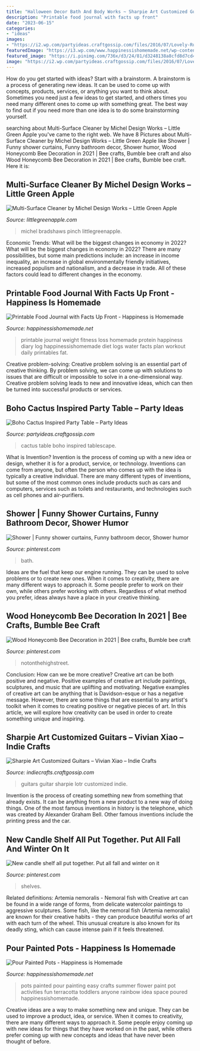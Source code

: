 ```yaml
---
title: "Halloween Decor Bath And Body Works ~ Sharpie Art Customized Guitars – Vivian Xiao – Indie Crafts"
description: "Printable food journal with facts up front"
date: "2023-06-15"
categories:
- "ideas"
images:
- "https://i2.wp.com/partyideas.craftgossip.com/files/2016/07/Lovely-Rustic-Cactus-Tablescape.jpg?fit=600%2C829&amp;ssl=1"
featuredImage: "https://i3.wp.com/www.happinessishomemade.net/wp-content/uploads/2014/03/Free-Printable-Food-Journal.jpg"
featured_image: "https://i.pinimg.com/736x/d3/24/81/d3248138a8cfd8d7cd4ec84cf494aa9c.jpg"
image: "https://i2.wp.com/partyideas.craftgossip.com/files/2016/07/Lovely-Rustic-Cactus-Tablescape.jpg?fit=600%2C829&amp;ssl=1"
---
```



How do you get started with ideas?
Start with a brainstorm. A brainstorm is a process of generating new ideas. It can be used to come up with concepts, products, services, or anything you want to think about. Sometimes you need just a few ideas to get started, and others times you need many different ones to come up with something great. The best way to find out if you need more than one idea is to do some brainstorming yourself.

	

		
searching about Multi-Surface Cleaner by Michel Design Works – Little Green Apple you've came to the right web. We have 8 Pictures about Multi-Surface Cleaner by Michel Design Works – Little Green Apple like Shower | Funny shower curtains, Funny bathroom decor, Shower humor, Wood Honeycomb Bee Decoration in 2021 | Bee crafts, Bumble bee craft and also Wood Honeycomb Bee Decoration in 2021 | Bee crafts, Bumble bee craft. Here it is:
		
    
## Multi-Surface Cleaner By Michel Design Works – Little Green Apple

<img loading=lazy src="https://littlegreenapple.com/wp-content/uploads/2020/03/ckmc182.jpg" onerror="this.onerror=null;this.src='https://tse4.mm.bing.net/th?id=OIP.HBK9yTRzdlHwBwGkPFcd3QHaHa&amp;pid=15.1';" alt="Multi-Surface Cleaner by Michel Design Works – Little Green Apple">

_Source: littlegreenapple.com_

>michel bradshaws pinch littlegreenapple. 

	

Economic Trends: What will be the biggest changes in economy in 2022?
What will be the biggest changes in economy in 2022? There are many possibilities, but some main predictions include: an increase in income inequality, an increase in global environmentally friendly initiatives, increased populism and nationalism, and a decrease in trade. All of these factors could lead to different changes in the economy.

    
## Printable Food Journal With Facts Up Front - Happiness Is Homemade

<img loading=lazy src="https://i3.wp.com/www.happinessishomemade.net/wp-content/uploads/2014/03/Free-Printable-Food-Journal.jpg" onerror="this.onerror=null;this.src='https://tse4.mm.bing.net/th?id=OIP.sMYbVjc6IbdBgf1GYiv6YAHaE8&amp;pid=15.1';" alt="Printable Food Journal with Facts Up Front - Happiness is Homemade">

_Source: happinessishomemade.net_

>printable journal weight fitness loss homemade protein happiness diary log happinessishomemade diet logs water facts plan workout daily printables fat. 

	

Creative problem-solving:
Creative problem solving is an essential part of creative thinking. By problem solving, we can come up with solutions to issues that are difficult or impossible to solve in a one-dimensional way. Creative problem solving leads to new and innovative ideas, which can then be turned into successful products or services.

    
## Boho Cactus Inspired Party Table – Party Ideas

<img loading=lazy src="https://i2.wp.com/partyideas.craftgossip.com/files/2016/07/Lovely-Rustic-Cactus-Tablescape.jpg?fit=600%2C829&amp;ssl=1" onerror="this.onerror=null;this.src='https://tse4.mm.bing.net/th?id=OIP.Nn_2_JunaC0myEiy6WJniQHaKO&amp;pid=15.1';" alt="Boho Cactus Inspired Party Table – Party Ideas">

_Source: partyideas.craftgossip.com_

>cactus table boho inspired tablescape. 

	

What is Invention?
Invention is the process of coming up with a new idea or design, whether it is for a product, service, or technology. Inventions can come from anyone, but often the person who comes up with the idea is typically a creative individual. There are many different types of inventions, but some of the most common ones include products such as cars and computers, services such as toilets and restaurants, and technologies such as cell phones and air-purifiers.

    
## Shower | Funny Shower Curtains, Funny Bathroom Decor, Shower Humor

<img loading=lazy src="https://i.pinimg.com/736x/d3/24/81/d3248138a8cfd8d7cd4ec84cf494aa9c.jpg" onerror="this.onerror=null;this.src='https://tse4.mm.bing.net/th?id=OIP.RwtrtYsGbF4REJ8Lcv0ShQHaNL&amp;pid=15.1';" alt="Shower | Funny shower curtains, Funny bathroom decor, Shower humor">

_Source: pinterest.com_

>bath. 

	

Ideas are the fuel that keep our engine running. They can be used to solve problems or to create new ones. When it comes to creativity, there are many different ways to approach it. Some people prefer to work on their own, while others prefer working with others. Regardless of what method you prefer, ideas always have a place in your creative thinking.

    
## Wood Honeycomb Bee Decoration In 2021 | Bee Crafts, Bumble Bee Craft

<img loading=lazy src="https://i.pinimg.com/736x/de/80/0f/de800f3e8945f852974fbfd6eb86b467.jpg" onerror="this.onerror=null;this.src='https://tse3.mm.bing.net/th?id=OIP.9zRh_vra6-iD8RxM-WPI_QHaHa&amp;pid=15.1';" alt="Wood Honeycomb Bee Decoration in 2021 | Bee crafts, Bumble bee craft">

_Source: pinterest.com_

>notonthehighstreet. 

	

Conclusion: How can we be more creative?
Creative art can be both positive and negative. Positive examples of creative art include paintings, sculptures, and music that are uplifting and motivating. Negative examples of creative art can be anything that is Davidson-esque or has a negative message. However, there are some things that are essential to any artist's toolkit when it comes to creating positive or negative pieces of art. In this article, we will explore how creativity can be used in order to create something unique and inspiring.

    
## Sharpie Art Customized Guitars – Vivian Xiao – Indie Crafts

<img loading=lazy src="https://i0.wp.com/indiecrafts.craftgossip.com/files/2013/05/LoTR-Guitar-Front.jpg?fit=416%2C507&amp;ssl=1" onerror="this.onerror=null;this.src='https://tse2.mm.bing.net/th?id=OIP.MBMr1uK-6CDQkno3gDW79gAAAA&amp;pid=15.1';" alt="Sharpie Art Customized Guitars – Vivian Xiao – Indie Crafts">

_Source: indiecrafts.craftgossip.com_

>guitars guitar sharpie lotr customized indie. 

	

Invention is the process of creating something new from something that already exists. It can be anything from a new product to a new way of doing things. One of the most famous inventions in history is the telephone, which was created by Alexander Graham Bell. Other famous inventions include the printing press and the car.

    
## New Candle Shelf All Put Together. Put All Fall And Winter On It

<img loading=lazy src="https://i.pinimg.com/736x/28/2c/b3/282cb37facc3666ef97616c4275368e6.jpg" onerror="this.onerror=null;this.src='https://tse2.mm.bing.net/th?id=OIP.rBFn4fwEcygqlt8bXEsQ0gHaJQ&amp;pid=15.1';" alt="New candle shelf all put together. Put all fall and winter on it">

_Source: pinterest.com_

>shelves. 

	

Related definitions: Artemia nemoralis - Nemoral fish with
Creative art can be found in a wide range of forms, from delicate watercolor paintings to aggressive sculptures. Some fish, like the nemoral fish (Artemia nemoralis) are known for their creative habits - they can produce beautiful works of art with each turn of the wheel. This unusual creature is also known for its deadly sting, which can cause intense pain if it feels threatened.

    
## Pour Painted Pots - Happiness Is Homemade

<img loading=lazy src="https://www.happinessishomemade.net/wp-content/uploads/2013/06/Pour-Painted-Pots.jpg" onerror="this.onerror=null;this.src='https://tse1.mm.bing.net/th?id=OIP.LyTMacRUcGlEHvvx2l5xawHaIe&amp;pid=15.1';" alt="Pour Painted Pots - Happiness is Homemade">

_Source: happinessishomemade.net_

>pots painted pour painting easy crafts summer flower paint pot activities fun terracotta toddlers anyone rainbow idea space poured happinessishomemade. 

	

Creative ideas are a way to make something new and unique. They can be used to improve a product, idea, or service. When it comes to creativity, there are many different ways to approach it. Some people enjoy coming up with new ideas for things that they have worked on in the past, while others prefer coming up with new concepts and ideas that have never been thought of before.

